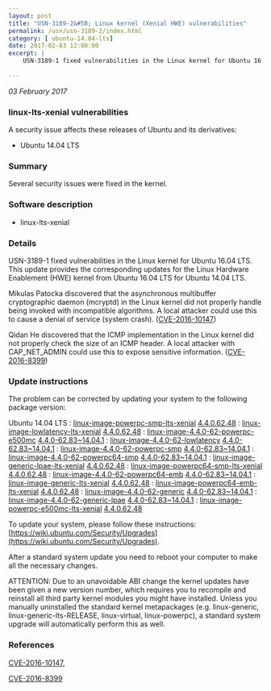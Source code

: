 ```yaml
---
layout: post
title: "USN-3189-2&#58; Linux kernel (Xenial HWE) vulnerabilities"
permalink: /usn/usn-3189-2/index.html
category: [ ubuntu-14.04-lts]
date: 2017-02-03 12:00:00
excerpt: |
    USN-3189-1 fixed vulnerabilities in the Linux kernel for Ubuntu 16.04 LTS. This update provides the corresponding updates for the Linux Hardware Enablement (HWE) kernel from Ubuntu 16.04 LTS for Ubuntu 14.04 LTS.
    
--- 
```

 
 

*03 February 2017*

### linux-lts-xenial vulnerabilities

A security issue affects these releases of Ubuntu and its derivatives:

* Ubuntu 14.04 LTS

### Summary

Several security issues were fixed in the kernel. 

### Software description

* linux-lts-xenial 

### Details

USN-3189-1 fixed vulnerabilities in the Linux kernel for Ubuntu 16.04 LTS. This update provides the corresponding updates for the Linux Hardware Enablement (HWE) kernel from Ubuntu 16.04 LTS for Ubuntu 14.04 LTS.

Mikulas Patocka discovered that the asynchronous multibuffer cryptographic daemon (mcryptd) in the Linux kernel did not properly handle being invoked with incompatible algorithms. A local attacker could use this to cause a denial of service (system crash). ([CVE-2016-10147](http://people.ubuntu.com/~ubuntu-security/cve/CVE-2016-10147))

Qidan He discovered that the ICMP implementation in the Linux kernel did not properly check the size of an ICMP header. A local attacker with CAP_NET_ADMIN could use this to expose sensitive information. ([CVE-2016-8399](http://people.ubuntu.com/~ubuntu-security/cve/CVE-2016-8399)) 

### Update instructions

The problem can be corrected by updating your system to the following package version:

Ubuntu 14.04 LTS
 : [linux-image-powerpc-smp-lts-xenial](https://launchpad.net/ubuntu/+source/linux-lts-xenial) <span> [4.4.0.62.48](https://launchpad.net/ubuntu/+source/linux-lts-xenial/4.4.0-62.83~14.04.1) </span> 
 : [linux-image-lowlatency-lts-xenial](https://launchpad.net/ubuntu/+source/linux-lts-xenial) <span> [4.4.0.62.48](https://launchpad.net/ubuntu/+source/linux-lts-xenial/4.4.0-62.83~14.04.1) </span> 
 : [linux-image-4.4.0-62-powerpc-e500mc](https://launchpad.net/ubuntu/+source/linux-lts-xenial) <span> [4.4.0-62.83~14.04.1](https://launchpad.net/ubuntu/+source/linux-lts-xenial/4.4.0-62.83~14.04.1) </span> 
 : [linux-image-4.4.0-62-lowlatency](https://launchpad.net/ubuntu/+source/linux-lts-xenial) <span> [4.4.0-62.83~14.04.1](https://launchpad.net/ubuntu/+source/linux-lts-xenial/4.4.0-62.83~14.04.1) </span> 
 : [linux-image-4.4.0-62-powerpc-smp](https://launchpad.net/ubuntu/+source/linux-lts-xenial) <span> [4.4.0-62.83~14.04.1](https://launchpad.net/ubuntu/+source/linux-lts-xenial/4.4.0-62.83~14.04.1) </span> 
 : [linux-image-4.4.0-62-powerpc64-smp](https://launchpad.net/ubuntu/+source/linux-lts-xenial) <span> [4.4.0-62.83~14.04.1](https://launchpad.net/ubuntu/+source/linux-lts-xenial/4.4.0-62.83~14.04.1) </span> 
 : [linux-image-generic-lpae-lts-xenial](https://launchpad.net/ubuntu/+source/linux-lts-xenial) <span> [4.4.0.62.48](https://launchpad.net/ubuntu/+source/linux-lts-xenial/4.4.0-62.83~14.04.1) </span> 
 : [linux-image-powerpc64-smp-lts-xenial](https://launchpad.net/ubuntu/+source/linux-lts-xenial) <span> [4.4.0.62.48](https://launchpad.net/ubuntu/+source/linux-lts-xenial/4.4.0-62.83~14.04.1) </span> 
 : [linux-image-4.4.0-62-powerpc64-emb](https://launchpad.net/ubuntu/+source/linux-lts-xenial) <span> [4.4.0-62.83~14.04.1](https://launchpad.net/ubuntu/+source/linux-lts-xenial/4.4.0-62.83~14.04.1) </span> 
 : [linux-image-generic-lts-xenial](https://launchpad.net/ubuntu/+source/linux-lts-xenial) <span> [4.4.0.62.48](https://launchpad.net/ubuntu/+source/linux-lts-xenial/4.4.0-62.83~14.04.1) </span> 
 : [linux-image-powerpc64-emb-lts-xenial](https://launchpad.net/ubuntu/+source/linux-lts-xenial) <span> [4.4.0.62.48](https://launchpad.net/ubuntu/+source/linux-lts-xenial/4.4.0-62.83~14.04.1) </span> 
 : [linux-image-4.4.0-62-generic](https://launchpad.net/ubuntu/+source/linux-lts-xenial) <span> [4.4.0-62.83~14.04.1](https://launchpad.net/ubuntu/+source/linux-lts-xenial/4.4.0-62.83~14.04.1) </span> 
 : [linux-image-4.4.0-62-generic-lpae](https://launchpad.net/ubuntu/+source/linux-lts-xenial) <span> [4.4.0-62.83~14.04.1](https://launchpad.net/ubuntu/+source/linux-lts-xenial/4.4.0-62.83~14.04.1) </span> 
 : [linux-image-powerpc-e500mc-lts-xenial](https://launchpad.net/ubuntu/+source/linux-lts-xenial) <span> [4.4.0.62.48](https://launchpad.net/ubuntu/+source/linux-lts-xenial/4.4.0-62.83~14.04.1) </span> 

To update your system, please follow these instructions: [https://wiki.ubuntu.com/Security/Upgrades](https://wiki.ubuntu.com/Security/Upgrades).

After a standard system update you need to reboot your computer to make all the necessary changes.

ATTENTION: Due to an unavoidable ABI change the kernel updates have been given a new version number, which requires you to recompile and reinstall all third party kernel modules you might have installed. Unless you manually uninstalled the standard kernel metapackages (e.g. linux-generic, linux-generic-lts-RELEASE, linux-virtual, linux-powerpc), a standard system upgrade will automatically perform this as well. 

### References

 
 [CVE-2016-10147](http://people.ubuntu.com/~ubuntu-security/cve/CVE-2016-10147), 

 [CVE-2016-8399](http://people.ubuntu.com/~ubuntu-security/cve/CVE-2016-8399)
 


